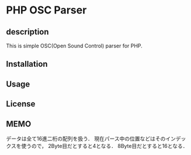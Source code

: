 # PHP OSC Parser

## description

This is simple OSC(Open Sound Control) parser for PHP.

## Installation

## Usage

## License

## MEMO

データは全て16進二桁の配列を扱う．
現在パース中の位置などはそのインデックスを使うので，
2Byte目だとすると4となる．
8Byte目だとすると16となる．
